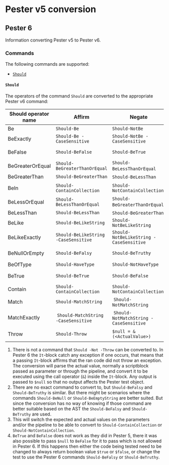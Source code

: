 # Pester v5 conversion

## Pester 6

Information converting Pester v5 to Pester v6.

### Commands

The following commands are supported:

- [`Should`](#should)

#### `Should`

The operators of the command `Should` are converted to the appropriate
Pester v6 command:

Should operator name | Affirm | Negate | Notes
--- | --- | --- | ---
Be | `Should-Be` | `Should-NotBe` | -
BeExactly | `Should-Be -CaseSensitive` | `Should-NotBe -CaseSensitive` | -
BeFalse | `Should-BeFalse` | `Should-BeTrue` | See 4)
BeGreaterOrEqual | `Should-BeGreaterThanOrEqual` | `Should-BeLessThanOrEqual` | -
BeGreaterThan | `Should-BeGreaterThan` | `Should-BeLessThan` | -
BeIn | `Should-ContainCollection` | `Should-NotContainCollection` | See 3)
BeLessOrEqual | `Should-BeLessThanOrEqual` | `Should-BeGreaterThanOrEqual` | -
BeLessThan | `Should-BeLessThan` | `Should-BeGreaterThan` | -
BeLike | `Should-BeLikeString` | `Should-NotBeLikeString` | -
BeLikeExactly | `Should-BeLikeString -CaseSensitive` | `Should-NotBeLikeString -CaseSensitive` | -
BeNullOrEmpty | `Should-BeFalsy` | `Should-BeTruthy` | See 2)
BeOfType | `Should-HaveType` | `Should-NotHaveType` | -
BeTrue | `Should-BeTrue` | `Should-BeFalse` | See 4)
Contain | `Should-ContainCollection` | `Should-NotContainCollection` | -
Match | `Should-MatchString` | `Should-NotMatchString` | -
MatchExactly | `Should-MatchString -CaseSensitive` | `Should-NotMatchString -CaseSensitive` | -
Throw | `Should-Throw` | `$null = & (<ActualValue>)` | See 1)

1) There is not a command that `Should -Not -Throw` can be converted to.
In Pester 6 the `It`-block catch any exception if one occurs, that means
that a passing `It`-block affirms that the ran code did not throw an exception.
The conversion will parse the actual value, normally a scriptblock passed
as parameter or through the pipeline, and convert it to be executed using
the call operator (`&`) inside the `It`-block. Any output is passed to `$null`
so that no output affects the Pester test object.
2) There are no exact command to convert to, but `Should-BeFalsy` and
`Should-BeTruthy` is similar. But there might be scenarios where the commands
`Should-BeNull` or `Should-BeEmptyString` are better suited. But since the
conversion has no way of knowing if those command are better suitable
based on the AST the `Should-BeFalsy` and `Should-BeTruthy` are used.
3) This will switch the expected and actual values on the parameters and/or
the pipeline to be able to convert to `Should-ContainCollection` or
`Should-NotContainCollection`.
4) `BeTrue` and `BeFalse` does not work as they did in Pester 5, there it
was also possible to pass `$null` to `BeFalse` for it to pass which is not
allowed in Pester 6. If this happens then either the code being tested need
to be changed to always return boolean value `$true` or `$false`, or change
the test to use the Pester 6 commands `Should-BeFalsy` or `Should-BeTruthy`.
